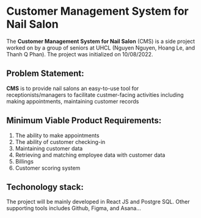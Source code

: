 
# Customer Management System for Nail Salon
The **Customer Management System for Nail Salon** (CMS) is a side project worked on by a group of seniors at UHCL (Nguyen Nguyen, Hoang Le, and Thanh Q Phan). The project was initialized on 10/08/2022.

## Problem Statement:
**CMS** is to provide nail salons an easy-to-use tool for receptionists/managers to facilitate custmer-facing activities including making appointments, maintaining customer records

## Minimum Viable Product Requirements:
1. The ability to make appointments
2. The ability of customer checking-in
3. Maintaining customer data
4. Retrieving and matching employee data with customer data
5. Billings
6. Customer scoring system

## Techonology stack:
The project will be mainly developed in React JS and Postgre SQL. Other supporting tools includes Github, Figma, and Asana...
